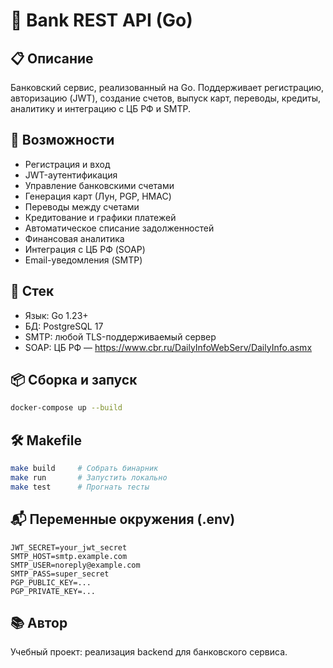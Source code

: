 # 🏦 Bank REST API (Go)

## 📋 Описание
Банковский сервис, реализованный на Go. Поддерживает регистрацию, авторизацию (JWT), создание счетов, выпуск карт, переводы, кредиты, аналитику и интеграцию с ЦБ РФ и SMTP.

## 🚀 Возможности
- Регистрация и вход
- JWT-аутентификация
- Управление банковскими счетами
- Генерация карт (Лун, PGP, HMAC)
- Переводы между счетами
- Кредитование и графики платежей
- Автоматическое списание задолженностей
- Финансовая аналитика
- Интеграция с ЦБ РФ (SOAP)
- Email-уведомления (SMTP)

## 🧱 Стек
- Язык: Go 1.23+
- БД: PostgreSQL 17
- SMTP: любой TLS-поддерживаемый сервер
- SOAP: ЦБ РФ — https://www.cbr.ru/DailyInfoWebServ/DailyInfo.asmx

## 📦 Сборка и запуск

```bash
docker-compose up --build
```

## 🛠 Makefile

```bash
make build     # Собрать бинарник
make run       # Запустить локально
make test      # Прогнать тесты
```

## 📬 Переменные окружения (.env)

```
JWT_SECRET=your_jwt_secret
SMTP_HOST=smtp.example.com
SMTP_USER=noreply@example.com
SMTP_PASS=super_secret
PGP_PUBLIC_KEY=...
PGP_PRIVATE_KEY=...
```

## 📚 Автор
Учебный проект: реализация backend для банковского сервиса.

